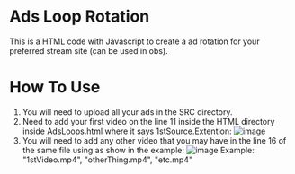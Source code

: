 # Ads Loop Rotation

This is a HTML code with Javascript to create a ad rotation for your preferred stream site (can be used in obs).

# How To Use

1. You will need to upload all your ads in the SRC directory.
2. Need to add your first video on the line 11 inside the HTML directory inside AdsLoops.html where it says 1stSource.Extention:
   ![image](https://github.com/YuuOrKillua/AdsLoopRotation/assets/81570526/62f9814f-a72b-4a47-b6d8-c976ace5635a)
3. You will need to add any other video that you may have in the line 16 of the same file using as show in the example:
   ![image](https://github.com/YuuOrKillua/AdsLoopRotation/assets/81570526/3f8b88ac-20b5-4fb8-b9c9-d8f9f26a533b)
Example: "1stVideo.mp4", "otherThing.mp4", "etc.mp4"
